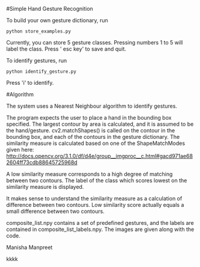 #Simple Hand Gesture Recognition

To build your own gesture dictionary, run

`python store_examples.py`

Currently, you can store 5 gesture classes. Pressing numbers 1 to 5 will label the class.
Press ' esc key' to save and quit.

To identify gestures, run

`python identify_gesture.py`

Press 'i' to identify.

#Algorithm

The system uses a Nearest Neighbour algorithm to identify gestures.

The program expects the user to place a hand in the bounding box specified. The largest contour by area is calculated, and it is assumed to be the hand/gesture. cv2.matchShapes() is called on the contour in the bounding box, and each of the contours in the gesture dictionary. The similarity measure is calculated based on one of the ShapeMatchModes given here: http://docs.opencv.org/3.1.0/df/d4e/group__imgproc__c.html#gacd971ae682604ff73cdb88645725968d

A low similarity measure corresponds to a high degree of matching between two contours. The label of the class which scores lowest on the similarity measure is displayed. 

It makes sense to understand the similarity measure as a calculation of difference between two contours. Low similarity score actually equals a small difference between two contours.

composite_list.npy contains a set of predefined gestures, and the labels are contained in composite_list_labels.npy.
The images are given along with the code.



Manisha
Manpreet



kkkk


